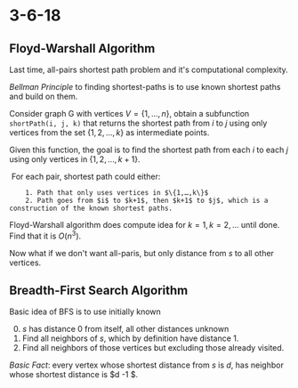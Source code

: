 # 3-6-18

## Floyd-Warshall Algorithm

Last time, all-pairs shortest path problem and it's computational complexity.

*Bellman Principle* to finding shortest-paths is to use known shortest paths and build on them.

Consider graph G with vertices $V = \{1,…,n\}​$, obtain a subfunction $\texttt{shortPath(i, j, k)}​$ that returns the shortest path from $i​$ to $j​$ using only vertices from the set $\{1,2,…,k\}​$ as intermediate points.

Given this function, the goal is to find the shortest path from each $i$ to each $j$ using only vertices in $\{1,2,…,k+1\}$.

​	For each pair, shortest path could either:

		1. Path that only uses vertices in $\{1,…,k\}$
		2. Path goes from $i$ to $k+1$, then $k+1$ to $j$, which is a construction of the known shortest paths.

Floyd-Warshall algorithm does compute idea for $k=1, k=2,…$ until done. Find that it is $O(n^3)$. 



Now what if we don't want all-paris, but only distance from $s$ to all other vertices. 



## Breadth-First Search Algorithm 

Basic idea of BFS is to use initially known

0.   $s$ has distance 0 from itself, all other distances unknown
1.  Find all neighbors of $s$, which by definition have distance 1.
2.  Find all neighbors of those vertices but excluding those already visited.

*Basic Fact*: every vertex whose shortest distance from $s$ is $d$, has neighbor whose shortest distance is $d -1 $.